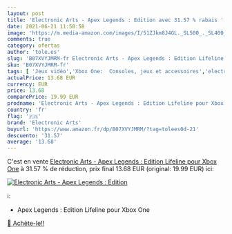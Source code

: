 ```yaml
---
layout: post
title: 'Electronic Arts - Apex Legends : Edition avec 31.57 % rabais '
date: 2021-06-21 11:50:58
image: 'https://m.media-amazon.com/images/I/51ZJkm8J4GL._SL500_._SL400_.jpg'
comments: true
category: ofertas
author: 'tole.es'
slug: 'B07XVYJMRM-fr Electronic Arts - Apex Legends : Edition Lifeline pour...'
sku: 'B07XVYJMRM-fr'
tags: [ 'Jeux vidéo','Xbox One:  Consoles, jeux et accessoires','electronic arts', ]
actualPrice: 13.68 EUR
currency: EUR
price: 13.68
comparePrice: 19.99 EUR
prodname: 'Electronic Arts - Apex Legends : Edition Lifeline pour Xbox One'
country: 'fr'
flag: '🇫🇷'
brand: 'Electronic Arts'
buyurl: 'https://www.amazon.fr/dp/B07XVYJMRM/?tag=tolees0d-21'
descuento: '31.57'
average: '13.68'
---
```


C'est en vente [Electronic Arts - Apex Legends : Edition Lifeline pour Xbox One](https://www.amazon.fr/dp/B07XVYJMRM/?tag=tolees0d-21)  à  31.57 % de réduction, prix final  13.68 EUR (original: 19.99 EUR) ici:

[![Electronic Arts - Apex Legends : Edition](https://m.media-amazon.com/images/I/51ZJkm8J4GL._SL500_._SL400_.jpg)](https://www.amazon.fr/dp/B07XVYJMRM/?tag=tolees0d-21)

ℹ️:

- Apex Legends : Edition Lifeline pour Xbox One

[🛒 Achète-le!!](https://www.amazon.fr/dp/B07XVYJMRM/?tag=tolees0d-21)
